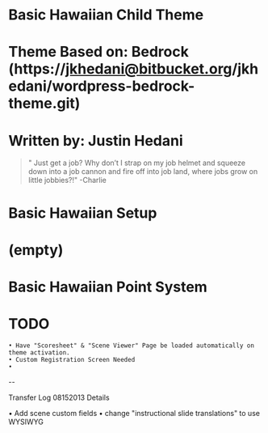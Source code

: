 
#		Basic Hawaiian Child Theme
#		Theme Based on: Bedrock (https://jkhedani@bitbucket.org/jkhedani/wordpress-bedrock-theme.git)
#		Written by: Justin Hedani

> " Just get a job? Why don’t I strap on my job helmet and squeeze down into a job cannon and fire off into job land, where jobs grow on little jobbies?!" -Charlie

# Basic Hawaiian Setup
# (empty)

# Basic Hawaiian Point System

# TODO
	• Have "Scoresheet" & "Scene Viewer" Page be loaded automatically on theme activation.
	• Custom Registration Screen Needed
	• 

--


Transfer Log 08152013 Details

• Add scene custom fields
• change "instructional slide translations" to use WYSIWYG